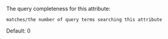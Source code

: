 The query completeness for this attribute:

`matches/the number of query terms searching this attribute`

Default: 0